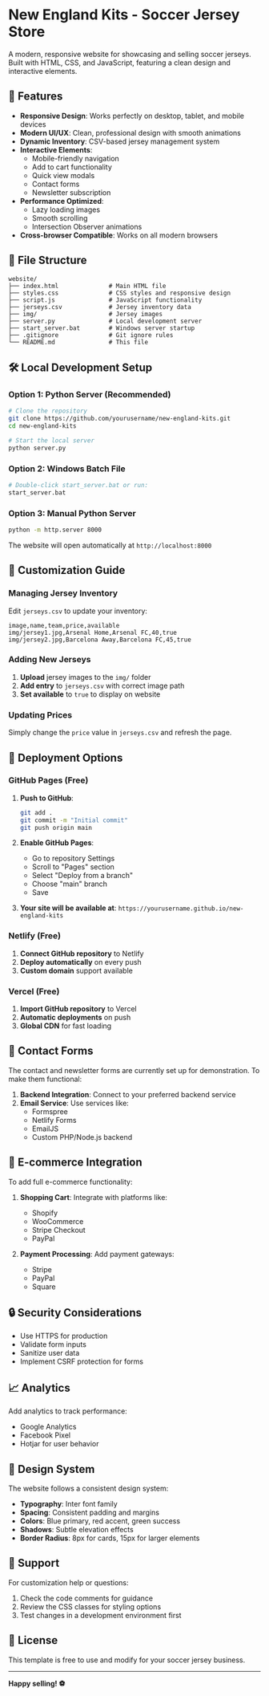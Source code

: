 # New England Kits - Soccer Jersey Store

A modern, responsive website for showcasing and selling soccer jerseys. Built with HTML, CSS, and JavaScript, featuring a clean design and interactive elements.

## 🚀 Features

- **Responsive Design**: Works perfectly on desktop, tablet, and mobile devices
- **Modern UI/UX**: Clean, professional design with smooth animations
- **Dynamic Inventory**: CSV-based jersey management system
- **Interactive Elements**: 
  - Mobile-friendly navigation
  - Add to cart functionality
  - Quick view modals
  - Contact forms
  - Newsletter subscription
- **Performance Optimized**: 
  - Lazy loading images
  - Smooth scrolling
  - Intersection Observer animations
- **Cross-browser Compatible**: Works on all modern browsers

## 📁 File Structure

```
website/
├── index.html              # Main HTML file
├── styles.css              # CSS styles and responsive design
├── script.js               # JavaScript functionality
├── jerseys.csv             # Jersey inventory data
├── img/                    # Jersey images
├── server.py               # Local development server
├── start_server.bat        # Windows server startup
├── .gitignore              # Git ignore rules
└── README.md               # This file
```

## 🛠️ Local Development Setup

### Option 1: Python Server (Recommended)
```bash
# Clone the repository
git clone https://github.com/yourusername/new-england-kits.git
cd new-england-kits

# Start the local server
python server.py
```

### Option 2: Windows Batch File
```bash
# Double-click start_server.bat or run:
start_server.bat
```

### Option 3: Manual Python Server
```bash
python -m http.server 8000
```

The website will open automatically at `http://localhost:8000`

## 🎨 Customization Guide

### Managing Jersey Inventory
Edit `jerseys.csv` to update your inventory:

```csv
image,name,team,price,available
img/jersey1.jpg,Arsenal Home,Arsenal FC,40,true
img/jersey2.jpg,Barcelona Away,Barcelona FC,45,true
```

### Adding New Jerseys
1. **Upload** jersey images to the `img/` folder
2. **Add entry** to `jerseys.csv` with correct image path
3. **Set available** to `true` to display on website

### Updating Prices
Simply change the `price` value in `jerseys.csv` and refresh the page.

## 🚀 Deployment Options

### GitHub Pages (Free)
1. **Push to GitHub**:
   ```bash
   git add .
   git commit -m "Initial commit"
   git push origin main
   ```

2. **Enable GitHub Pages**:
   - Go to repository Settings
   - Scroll to "Pages" section
   - Select "Deploy from a branch"
   - Choose "main" branch
   - Save

3. **Your site will be available at**:
   `https://yourusername.github.io/new-england-kits`

### Netlify (Free)
1. **Connect GitHub repository** to Netlify
2. **Deploy automatically** on every push
3. **Custom domain** support available

### Vercel (Free)
1. **Import GitHub repository** to Vercel
2. **Automatic deployments** on push
3. **Global CDN** for fast loading

## 📧 Contact Forms

The contact and newsletter forms are currently set up for demonstration. To make them functional:

1. **Backend Integration**: Connect to your preferred backend service
2. **Email Service**: Use services like:
   - Formspree
   - Netlify Forms
   - EmailJS
   - Custom PHP/Node.js backend

## 🛒 E-commerce Integration

To add full e-commerce functionality:

1. **Shopping Cart**: Integrate with platforms like:
   - Shopify
   - WooCommerce
   - Stripe Checkout
   - PayPal

2. **Payment Processing**: Add payment gateways:
   - Stripe
   - PayPal
   - Square

## 🔒 Security Considerations

- Use HTTPS for production
- Validate form inputs
- Sanitize user data
- Implement CSRF protection for forms

## 📈 Analytics

Add analytics to track performance:
- Google Analytics
- Facebook Pixel
- Hotjar for user behavior

## 🎨 Design System

The website follows a consistent design system:
- **Typography**: Inter font family
- **Spacing**: Consistent padding and margins
- **Colors**: Blue primary, red accent, green success
- **Shadows**: Subtle elevation effects
- **Border Radius**: 8px for cards, 15px for larger elements

## 🤝 Support

For customization help or questions:
1. Check the code comments for guidance
2. Review the CSS classes for styling options
3. Test changes in a development environment first

## 📄 License

This template is free to use and modify for your soccer jersey business.

---

**Happy selling! ⚽**
